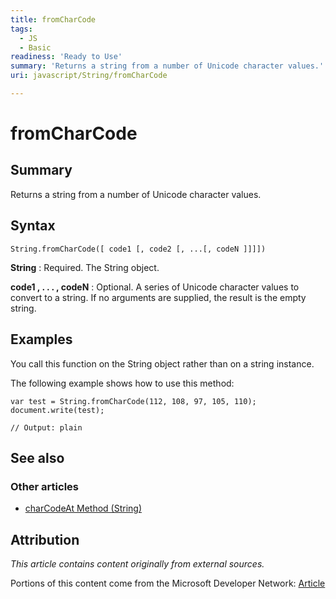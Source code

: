 ```yaml
---
title: fromCharCode
tags:
  - JS
  - Basic
readiness: 'Ready to Use'
summary: 'Returns a string from a number of Unicode character values.'
uri: javascript/String/fromCharCode

---
```

# fromCharCode

## Summary

Returns a string from a number of Unicode character values.

## Syntax

    String.fromCharCode([ code1 [, code2 [, ...[, codeN ]]]])

**String**
:   Required. The String object.

**code1 , . . . , codeN**
:   Optional. A series of Unicode character values to convert to a string. If no arguments are supplied, the result is the empty string.

## Examples

You call this function on the String object rather than on a string instance.

The following example shows how to use this method:

``` {.js}
var test = String.fromCharCode(112, 108, 97, 105, 110);
document.write(test);

// Output: plain
```

## See also

### Other articles

-   [charCodeAt Method (String)](/javascript/String/charCodeAt)

## Attribution

*This article contains content originally from external sources.*

Portions of this content come from the Microsoft Developer Network: [Article](http://msdn.microsoft.com/en-us/library/ie/wb4w0k66(v=vs.94).aspx)

